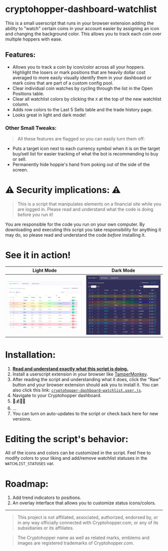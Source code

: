 # cryptohopper-dashboard-watchlist

This is a small userscript that runs in your browser extension adding the ability to "watch" certain coins in your account easier by assigning an icon and changing the background color. This allows you to track each coin over multiple hoppers with ease.

## Features:

* Allows you to track a coin by icon/color across all your hoppers. Highlight the losers or mark positions that are heavily dollar cost averaged to more easily visually identify them in your dashboard or mark coins that are part of a custom config pool.
* Clear individual coin watches by cycling through the list in the Open Positions table.
* Clear all watchlist colors by clicking the `X` at the top of the new watchlist column.
* Adds row colors to the Last 5 Sells table and the trade history page.
* Looks great in light and dark mode!

### Other Small Tweaks:

> All these features are flagged so you can easily turn them off:

* Puts a target icon next to each currency symbol when it is on the target buy/sell list for easier tracking of what the bot is recommending to buy or sell.
* Permanently hide hoppie's hand from poking out of the side of the screen.

# ⚠️ Security implications: ⚠️

> This is a script that manipulates elements on a financial site while you are logged in. Please read and understand what the code is doing before you run it!

You are responsible for the code you run on your own computer. By downloading and executing this script you take responsibility for anything it may do, so please read and understand the code *before* installing it.

# See it in action!

Light Mode             |  Dark Mode
:-------------------------:|:-------------------------:
![](cryptohopper-example.png)  |  ![](cryptohopper-example-darkmode.png)

# Installation:

1. [**Read and understand exactly what this script is doing.**](cryptohopper-dashboard-watchlist.user.js)
2. Install a userscript extension in your browser like [TamperMonkey](https://www.tampermonkey.net/).
3. After reading the script and understanding what it does, click the "Raw" button and your browser extension should ask you to install it. You can also click this link: [`cryptohopper-dashboard-watchlist.user.js`](https://github.com/markrickert/cryptohopper-dashboard-watchlist/raw/main/cryptohopper-dashboard-watchlist.user.js).
4. Navigate to your Cryptohopper dashboard.
5. 🤖💰🚀🌖
6. ...
7. You can turn on auto-updates to the script or check back here for new versions.

# Editing the script's behavior:

All of the icons and colors can be customized in the script. Feel free to modify colors to your liking and add/remove watchlist statuses in the `WATCHLIST_STATUSES` var.

# Roadmap:

1. Add trend indicators to positions.
2. An overlay interface that allows you to customize status icons/colors.

---

> This project is not affiliated, associated, authorized, endorsed by, or in any way officially connected with Cryptohopper.com, or any of its subsidiaries or its affiliates.

> The Cryptohopper name as well as related marks, emblems and images are registered trademarks of Cryptohopper.com.

